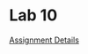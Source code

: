 # Lab 10

[Assignment Details](https://github.com/Mikecamdo/AssemblyLanguage/blob/main/Lab%2010/Lab10_FloatingPoint.pdf)
